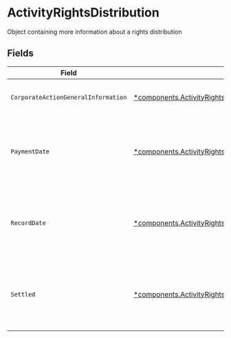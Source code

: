 # ActivityRightsDistribution

Object containing more information about a rights distribution


## Fields

| Field                                                                                                                                                             | Type                                                                                                                                                              | Required                                                                                                                                                          | Description                                                                                                                                                       | Example                                                                                                                                                           |
| ----------------------------------------------------------------------------------------------------------------------------------------------------------------- | ----------------------------------------------------------------------------------------------------------------------------------------------------------------- | ----------------------------------------------------------------------------------------------------------------------------------------------------------------- | ----------------------------------------------------------------------------------------------------------------------------------------------------------------- | ----------------------------------------------------------------------------------------------------------------------------------------------------------------- |
| `CorporateActionGeneralInformation`                                                                                                                               | [*components.ActivityRightsDistributionCorporateActionGeneralInformation](../../models/components/activityrightsdistributioncorporateactiongeneralinformation.md) | :heavy_minus_sign:                                                                                                                                                | Common fields for corporate actions                                                                                                                               |                                                                                                                                                                   |
| `PaymentDate`                                                                                                                                                     | [*components.ActivityRightsDistributionPaymentDate](../../models/components/activityrightsdistributionpaymentdate.md)                                             | :heavy_minus_sign:                                                                                                                                                | The anticipated payment date at the depository                                                                                                                    | {<br/>"day": 14,<br/>"month": 5,<br/>"year": 2024<br/>}                                                                                                           |
| `RecordDate`                                                                                                                                                      | [*components.ActivityRightsDistributionRecordDate](../../models/components/activityrightsdistributionrecorddate.md)                                               | :heavy_minus_sign:                                                                                                                                                | The date on which positions are recorded in order to calculate entitlement                                                                                        | {<br/>"day": 14,<br/>"month": 5,<br/>"year": 2024<br/>}                                                                                                           |
| `Settled`                                                                                                                                                         | [*components.ActivityRightsDistributionSettled](../../models/components/activityrightsdistributionsettled.md)                                                     | :heavy_minus_sign:                                                                                                                                                | The accounts settled position for which the corporate action was paid                                                                                             | {<br/>"value": "0.25"<br/>}                                                                                                                                       |